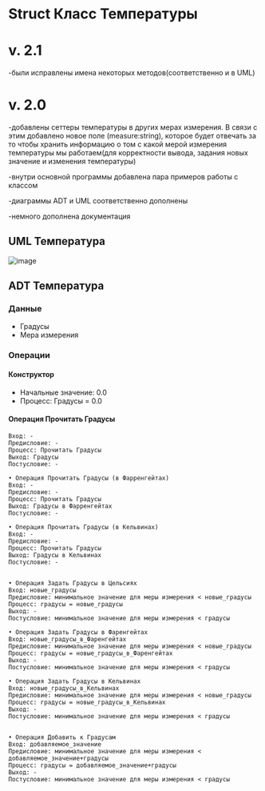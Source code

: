 # Struct Класс Температуры
# v. 2.1

-были исправлены имена некоторых методов(соответственно и в UML)

# v. 2.0 
-добавлены сеттеры температуры в других мерах измерения. В связи с этим добавлено новое поле (measure:string), которое будет отвечать за то чтобы хранить информацию о том с какой мерой измерения температуры мы работаем(для корректности вывода, задания новых значение и изменения температуры)

-внутри основной программы добавлена пара примеров работы с классом

-диаграммы ADT и UML соответственно дополнены

-немного дополнена документация

## UML Температура
![image](https://github.com/YudinDP/Struct/assets/146605173/e7eff61b-23f3-4820-b6b9-00cd89b65cc5)





## ADT Температура
### Данные

* Градусы
* Мера измерения
### Операции

#### Конструктор 
- Начальные значение: 0.0
- Процесс: Градусы = 0.0


#### Операция Прочитать Градусы
	Вход: -
	Предисловие: -
	Процесс: Прочитать Градусы
	Выход: Градусы
	Постусловие: -

	• Операция Прочитать Градусы (в Фарренгейтах)
	Вход: -
	Предисловие: -
	Процесс: Прочитать Градусы
	Выход: Градусы в Фарренгейтах
	Постусловие: -

	• Операция Прочитать Градусы (в Кельвинах)
	Вход: -
	Предисловие: -
	Процесс: Прочитать Градусы
	Выход: Градусы в Кельвинах
	Постусловие: -


	• Операция Задать Градусы в Цельсиях
	Вход: новые_градусы
	Предисловие: минимальное значение для меры измерения < новые_градусы
	Процесс: градусы = новые_градусы
	Выход: -
	Постусловие: минимальное значение для меры измерения < градусы

 	• Операция Задать Градусы в Фаренгейтах
	Вход: новые_градусы_в_Фаренгейтах
	Предисловие: минимальное значение для меры измерения < новые_градусы
	Процесс: градусы = новые_градусы_в_Фаренгейтах
	Выход: -
	Постусловие: минимальное значение для меры измерения < градусы

 	• Операция Задать Градусы в Кельвинах
	Вход: новые_градусы_в_Кельвинах
	Предисловие: минимальное значение для меры измерения < новые_градусы
	Процесс: градусы = новые_градусы_в_Кельвинах
	Выход: -
	Постусловие: минимальное значение для меры измерения < градусы
 

	• Операция Добавить к Градусам
	Вход: добавляемое_значение
	Предисловие: минимальное значение для меры измерения < добавляемое_значение+градусы
	Процесс: градусы = добавляемое_значение+градусы
	Выход: -
	Постусловие: минимальное значение для меры измерения < градусы


